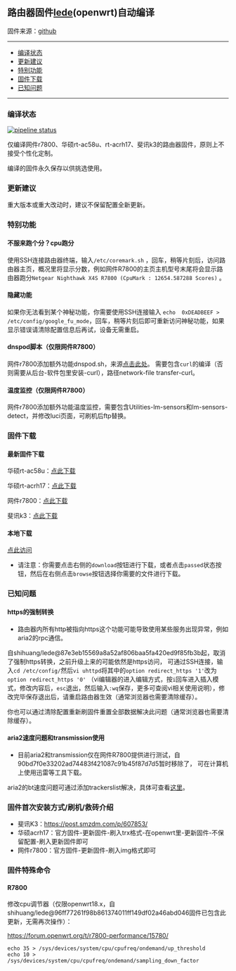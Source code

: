## 路由器固件[lede](https://github.com/coolsnowwolf/lede)(openwrt)自动编译
固件来源：[github](https://github.com/coolsnowwolf/lede)

--------------
* [编译状态](#编译状态)
* [更新建议](#更新建议)
* [特别功能](#特别功能)
* [固件下载](#固件下载)
* [已知问题](#已知问题)
--------------

### 编译状态
[![pipeline status](http://dev.qyh.name:800/shihuang/routerbuild/badges/master/pipeline.svg)](http://dev.qyh.name:800/shihuang/routerbuild/commits/master)

仅编译网件r7800、华硕rt-ac58u、rt-acrh17、斐讯k3的路由器固件，原则上不接受个性化定制。

编译的固件永久保存以供挑选使用。

### 更新建议
重大版本或重大改动时，建议不保留配置全新更新。

### 特别功能

#### 不服来跑个分？cpu跑分
使用SSH连接路由器终端，输入`/etc/coremark.sh` ，回车，稍等片刻后，访问路由器主页，概况里将显示分数，例如网件R7800的主页主机型号末尾将会显示路由器跑分` Netgear Nighthawk X4S R7800 (CpuMark : 12654.587288 Scores) ` 。

#### 隐藏功能
如果你无法看到某个神秘功能，你需要使用SSH连接输入 `echo  0xDEADBEEF > /etc/config/google_fu_mode`，回车，稍等片刻后即可重新访问神秘功能，如果显示错误请清除配置信息后再试，设备无需重启。

#### dnspod脚本（仅限网件R7800）
网件r7800添加额外功能dnspod.sh，来源[点击此处](https://github.com/kkkgo/dnspod-ddns-with-bashshell/)。
需要包含`curl`的编译（否则需要从后台-软件包里安装-curl），路径network-file transfer-curl。

#### 温度监控（仅限网件R7800）
网件r7800添加额外功能温度监控，需要包含Utilities-lm-sensors和lm-sensors-detect，并修改luci页面，可刷机后ftp替换。

### 固件下载
#### 最新固件下载
华硕rt-ac58u：[点此下载](http://dev.qyh.name:800/shihuang/routerbuild/-/jobs/artifacts/master/download?job=job_ac58u)

华硕rt-acrh17：[点此下载](http://dev.qyh.name:800/shihuang/routerbuild/-/jobs/artifacts/master/download?job=job_acrh17)

网件r7800：[点此下载](http://dev.qyh.name:800/shihuang/routerbuild/-/jobs/artifacts/master/download?job=job_r7800)

斐讯k3：[点此下载](http://dev.qyh.name:800/shihuang/routerbuild/-/jobs/artifacts/master/download?job=job_k3)

#### 本地下载
[点此访问](http://dev.qyh.name:800/shihuang/routerbuild/pipelines)

- 请注意：你需要点击右侧的`download`按钮进行下载，或者点击`passed`状态按钮，然后在右侧点击`browse`按钮选择你需要的文件进行下载。

### 已知问题

#### https的强制转换
- 路由器内所有http被指向https这个功能可能导致使用某些服务出现异常，例如aria2的rpc通信。

自shihuang/lede@87e3eb15569a8a52af806baa5fa420ed9f85fb3b起，取消了强制https转换，之前升级上来的可能依然是https访问，
可通过SSH连接，输入`cd /etc/config/`然后`vi uhttpd`将其中的`option redirect_https '1'`改为`option redirect_https '0'`
（vi编辑器的进入编辑方式，按`i`回车进入插入模式，修改内容后，`esc`退出，然后输入`:wq`保存，更多可查阅vi相关使用说明），修改完毕保存退出后，请重启路由器生效（通常浏览器也需要清除缓存）。

你也可以通过清除配置重新刷固件重置全部数据解决此问题（通常浏览器也需要清除缓存）。

#### aria2速度问题和transmission使用
- 目前aria2和transmission仅在网件R7800提供进行测试，自90bd7f0e33202ad74483f421087c91b45f87d7d5暂时移除了，
可在计算机上使用迅雷等工具下载。

aria2的bt速度问题可通过添加trackerslist解决，具体可查看[这里](https://github.com/ngosang/trackerslist)。

### 固件首次安装方式/刷机/救砖介绍
- 斐讯K3：https://post.smzdm.com/p/607853/
- 华硕acrh17：官方固件-更新固件-刷入trx格式-在openwrt里-更新固件-不保留配置-刷入更新固件即可
- 网件r7800：官方固件-更新固件-刷入img格式即可

### 固件特殊命令
#### R7800
修改cpu调节器（仅限openwrt18.x，自shihuang/lede@96ff77261f98b861374011ff149df02a46abd046固件已包含此更新，无需再次操作）：

https://forum.openwrt.org/t/r7800-performance/15780/ 

```
echo 35 > /sys/devices/system/cpu/cpufreq/ondemand/up_threshold
echo 10 > /sys/devices/system/cpu/cpufreq/ondemand/sampling_down_factor
```

